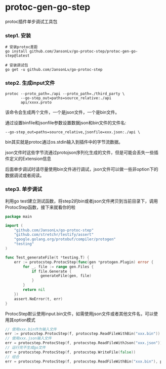 # protoc-gen-go-step

protoc插件单步调试工具包

### step1. 安装

```shell
# 安装protoc差距
go install github.com/JansonLv/go-protoc-step/protoc-gen-go-step@latest

# 安装调试包
go get -u github.com/JansonLv/go-protoc-step
```

### step2. 生成input文件

```shell
protoc --proto_path=./api --proto_path=./third_party \
       --go-step_out=paths=source_relative:./api  
       api/xxxx.proto
```

该命令会生成两个文件，一个是json文件，一个是bin文件。

通过设置binfile和jsonfile参数设置数据json和bin文件的文件名:

```
--go-step_out=paths=source_relative,jsonfile=xxx.json:./api \
```

bin其实就是protoc通过os.stdin输入到插件中的字节流数据。

json文件时这些字节流通过protojson序列化生成的文件，但是可能会丢失一些插件定义的Extension信息

后面单步调试时请尽量使用bin文件进行调试，json文件可以做一些非option下的数据调试或者阅读。

### step3. 单步调试

利用go test建立测试函数，将step2的bin或者json文件拷贝到当前目录下，调用ProtocStep函数，接下来就看你的啦

```go
package main

import (
	"github.com/JansonLv/go-protoc-step"
	"github.com/stretchr/testify/assert"
	"google.golang.org/protobuf/compiler/protogen"
	"testing"
)

func Test_generateFile(t *testing.T) {
	err := protocstep.ProtocStep(func(gen *protogen.Plugin) error {
		for _, file := range gen.Files {
			if file.Generate {
				generateFile(gen, file)
			}
		}
		return nil
	})
	assert.NoError(t, err)
}
```

ProtocStep默认使用input.bin文件，如需使用json文件或者其他文件名，可以使用其option模式

```go
// 使用xxx.bin作为输入文件
err := protocstep.ProtocStep(f, protocstep.ReadFileWithBin("xxx.bin"))
// 使用xxx.json输入文件
err = protocstep.ProtocStep(f, protocstep.ReadFileWithJson("xxx.json"))
// 运行完不生成go文件
err = protocstep.ProtocStep(f, protocstep.WriteFile(false))
// 组合
err = protocstep.ProtocStep(f, protocstep.ReadFileWithBin("xxx.bin"), protocstep.WriteFile(false))
```
